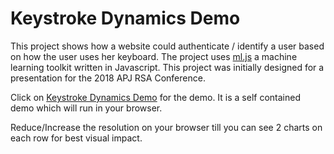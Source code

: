 # Keystroke Dynamics Demo

This project shows how a website could authenticate / identify a user based on how the user uses her keyboard. The project uses [ml.js](https://github.com/mljs) a machine learning toolkit written in Javascript. This project was initially designed for a presentation for the 2018 APJ RSA Conference.

Click on [Keystroke Dynamics Demo](https://vikasdesai.github.io/keystroke-dynamics/keystroke.html) for the demo. It is a self contained demo which will run in your browser.

Reduce/Increase the resolution on your browser till you can see 2 charts on each row for best visual impact.
